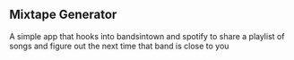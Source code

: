 ## Mixtape Generator

A simple app that hooks into bandsintown and spotify to share a playlist of songs and figure out the next time that band is close to you